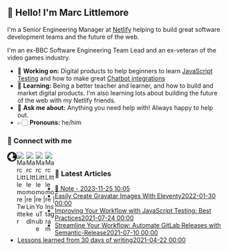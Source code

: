 ## 👋 Hello! I'm Marc Littlemore

I'm a Senior Engineering Manager at [Netlify](https://netlify.com/) helping to build great software development teams and the future of the web.

I'm an ex-BBC Software Engineering Team Lead and an ex-veteran of the video games industry.

- 🔭 **Working on:** Digital products to help beginners to learn [JavaScript Testing](https://www.marclittlemore.com/courses/javascript-testing-beginners-course/?signup=github-readme) and how to make great [Chatbot integrations](https://www.marclittlemore.com/bots/sign-up-bot-building-for-beginners/?signup=github-readme)
- 🌱 **Learning:** Being a better teacher and learner, and how to build and market digital products. I'm also learning lots about building the future of the web with my Netlify friends.
- 💬 **Ask me about:** Anything you need help with! Always happy to help out.
- 👉🏻 **Pronouns:** he/him

### 🔗 Connect with me

[<img align="left" alt="marclittlemore.com" width="22px" src="https://raw.githubusercontent.com/iconic/open-iconic/master/svg/globe.svg" />](https://marclittlemore.com)
[<img align="left" alt="Marc Littlemore | Twitter" width="22px" src="https://cdn.jsdelivr.net/npm/simple-icons@v3/icons/twitter.svg" />](https://twitter.com/marclittlemore)
[<img align="left" alt="Marc LIttlemore | LinkedIn" width="22px" src="https://cdn.jsdelivr.net/npm/simple-icons@v3/icons/linkedin.svg" />](https://www.linkedin.com/in/marclittlemore/)
[<img align="left" alt="Marc Littlemore | YouTube" width="22px" src="https://cdn.jsdelivr.net/npm/simple-icons@v3/icons/youtube.svg" />](https://www.youtube.com/channel/UCgZBRIJDavqtuK8JwUs_nkA)
[<img align="left" alt="Marc Littlemore | Instagram" width="22px" src="https://cdn.jsdelivr.net/npm/simple-icons@v3/icons/instagram.svg" />](https://instagram.com/marclittlemore)

<br />

### 📕 Latest Articles

<!-- BLOG-POST-LIST:START -->
- [📝 Note - 2023-11-25 10:05](https://www.marclittlemore.com/notes/2023-11-06-first-note/)
- [Easily Create Gravatar Images With Eleventy2022-01-30 00:00](https://www.marclittlemore.com/easily-create-gravatar-images-with-eleventy/)
- [Improving Your Workflow with JavaScript Testing: Best Practices2021-07-24 00:00](https://www.marclittlemore.com/javascript-testing/getting-started-with-javascript-testing/)
- [Streamline Your Workflow: Automate GitLab Releases with Semantic-Release2021-07-10 00:00](https://www.marclittlemore.com/automating-your-releases-with-semantic-release-and-gitlab/)
- [Lessons learned from 30 days of writing2021-04-22 00:00](https://www.marclittlemore.com/lessons-learned-from-30-days-of-writing/)
<!-- BLOG-POST-LIST:END -->